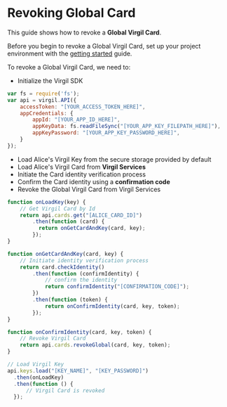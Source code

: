# Revoking Global Card

This guide shows how to revoke a **Global Virgil Card**.

Before you begin to revoke a Global Virgil Card, set up your project environment with the [getting started](/docs/guides/configuration/client.md) guide.

To revoke a Global Virgil Card, we need to:

-  Initialize the Virgil SDK

```javascript
var fs = require('fs');
var api = virgil.API({
    accessToken: "[YOUR_ACCESS_TOKEN_HERE]",
    appCredentials: {
        appId: "[YOUR_APP_ID_HERE]",
        appKeyData: fs.readFileSync("[YOUR_APP_KEY_FILEPATH_HERE]"),
        appKeyPassword: "[YOUR_APP_KEY_PASSWORD_HERE]",
    }
});
```

- Load Alice's Virgil Key from the secure storage provided by default
- Load Alice's Virgil Card from **Virgil Services**
- Initiate the Card identity verification process
- Confirm the Card identity using a **confirmation code**
- Revoke the Global Virgil Card from Virgil Services

```javascript
function onLoadKey(key) {
    // Get Virgil Card by Id
    return api.cards.get("[ALICE_CARD_ID]")
        .then(function (card) {
          return onGetCardAndKey(card, key);
        });
}

function onGetCardAndKey(card, key) {
    // Initiate identity verification process
    return card.checkIdentity()
        .then(function (confirmIdentity) {
            // confirm the identity
            return confirmIdentity("[CONFIRMATION_CODE]");
        })
        .then(function (token) {
            return onConfirmIdentity(card, key, token);
        });
}

function onConfirmIdentity(card, key, token) {
    // Revoke Virgil Card
    return api.cards.revokeGlobal(card, key, token);
}

// Load Virgil Key
api.keys.load("[KEY_NAME]", "[KEY_PASSWORD]")
  .then(onLoadKey)
  .then(function () {
      // Virgil Card is revoked
  });
```

